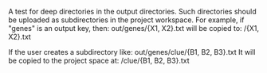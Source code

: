 A test for deep directories in the output directories. Such directories
should be uploaded as subdirectories in the project workspace. For example,
if "genes" is an output key, then:
    out/genes/{X1, X2}.txt
will be copied to:
    /{X1, X2}.txt

If the user creates a subdirectory like:
    out/genes/clue/{B1, B2, B3}.txt
It will be copied to the project space at:
    /clue/{B1, B2, B3}.txt
